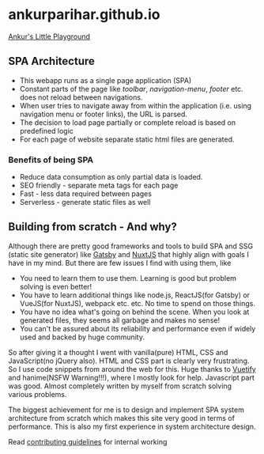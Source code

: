# ankurparihar.github.io
[Ankur's Little Playground](https://ankurparihar.github.io)

## SPA Architecture
- This webapp runs as a single page application (SPA)
- Constant parts of the page like _toolbar_, _navigation-menu_, _footer_ etc. does not reload between navigations.
- When user tries to navigate away from within the application (i.e. using navigation menu or footer links), the URL is parsed.
- The decision to load page partially or complete reload is based on predefined logic
- For each page of website separate static html files are generated.

### Benefits of being SPA
- Reduce data consumption as only partial data is loaded.
- SEO friendly - separate meta tags for each page
- Fast - less data required between pages
- Serverless - generate static files as well

## Building from scratch - And why?

Although there are pretty good frameworks and tools to build SPA and SSG (static site generator) like [Gatsby](https://www.gatsbyjs.org/) and [NuxtJS](https://nuxtjs.org/) that highly align with goals I have in my mind. But there are few issues I find with using them, like
- You need to learn them to use them. Learning is good but problem solving is even better!
- You have to learn additional things like node.js, ReactJS(for Gatsby) or VueJS(for NuxtJS), webpack etc. etc. No time to spend on those things.
- You have no idea what's going on behind the scene. When you look at generated files, they seems all garbage and makes no sense!
- You can't be assured about its reliability and performance even if widely used and backed by huge community.

So after giving it a thought I went with vanilla(pure) HTML, CSS and JavaScript(no jQuery also). HTML and CSS part is clearly very frustrating. So I use code snippets from around the web for this. Huge thanks to [Vuetify](https://vuetifyjs.com/) and hanime(NSFW Warning!!!), where I mostly look for help. Javascript part was good. Almost completely written by myself from scratch solving various problems.

The biggest achievement for me is to design and implement SPA system architecture from scratch which makes this site very good in terms of performance. This is also my first experience in system architecture design.


Read [contributing guidelines](./CONTRIBUTING.md) for internal working